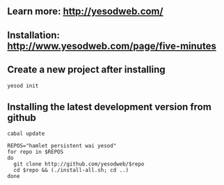 ## Learn more: http://yesodweb.com/


## Installation: http://www.yesodweb.com/page/five-minutes


## Create a new project after installing

    yesod init


## Installing the latest development version from github

    cabal update

    REPOS="hamlet persistent wai yesod"
    for repo in $REPOS
    do
      git clone http://github.com/yesodweb/$repo
      cd $repo && (./install-all.sh; cd ..)
    done
